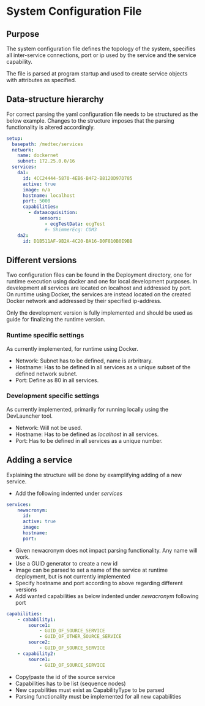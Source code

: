 # System Configuration File

## Purpose

The system configuration file defines the topology of the system,
specifies all inter-service connections, port or ip used by the service and the service capability.  

The file is parsed at program startup and used to create service objects with attributes as specified.

## Data-structure hierarchy

For correct parsing the yaml configuration file needs to be structured as the below example.
Changes to the structure imposes that the parsing functionality is altered accordingly.

```yaml
setup:
  basepath: /medtec/services 
  network:
    name: dockernet
    subnet: 172.25.0.0/16
  services:
    da1:
      id: 4CC24444-5870-4EB6-B4F2-B8120D97D785
      active: true
      image: n/a
      hostname: localhost
      port: 5000
      capabilities:
        - dataacquisition:
            sensors:
              - ecgTestData: ecgTest
              #- ShimmerEcg: COM3
    da2:
      id: D1B511AF-9B2A-4C20-BA16-B0F810B0E9BB
``` 

<!--### Hierarchy level 1
As currently implemented only *setup* exists at this level. For added functionality that is not related to setup, a different type at this level may be constructed.

### Hierarchy level 2
Contains the following -->


## Different versions
Two configuration files can be found in the Deployment directory, one for runtime execution using docker and one for local development purposes.
In development all services are located on localhost and addressed by port. On runtime using Docker, the services are instead located on the created Docker network and addressed by their specified ip-address.  

Only the development version is fully implemented and should be used as guide for finalizing the runtime version.

### Runtime specific settings
As currently implemented, for runtime using Docker.  
- Network: Subnet has to be defined, name is arbritrary.
- Hostname: Has to be defined in all services as a unique subset of the defined network subnet.
- Port: Define as 80 in all services.

### Development specific settings
As currently implemented, primarily for running locally using the DevLauncher tool.  
- Network: Will not be used.
- Hostname: Has to be defined as *localhost* in all services.
- Port: Has to be defined in all services as a unique number.

## Adding a service
Explaining the structure will be done by examplifying adding of a new service.

- Add the following indented under *services*
```yaml
services:
    newacronym:
      id: 
      active: true
      image: 
      hostname: 
      port: 
```
- Given newacronym does not impact parsing functionality. Any name will work.
- Use a GUID generator to create a new id
- Image can be parsed to set a name of the service at runtime deployment, but is not currently implemented
- Specify hostname and port according to above regarding different versions
- Add wanted capabilities as below indented under *newacronym* following port

```yaml
capabilities:
    - cabability1:
        source1:
            - GUID_OF_SOURCE_SERVICE
            - GUID_OF_OTHER_SOURCE_SERVICE
        source2:
            - GUID_OF_SOURCE_SERVICE
    - capability2:
        source1:
            - GUID_OF_SOURCE_SERVICE
```
- Copy/paste the id of the source service
- Capabilities has to be list (sequence nodes)
- New capabilities must exist as CapabilityType to be parsed
- Parsing functionality must be implemented for all new capabilities





